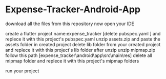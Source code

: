 # Expense-Tracker-Android-App

download all the files from this repository
now open your IDE

create a flutter project 
name:expense_tracker
[delete pubspec.yaml ] and replece it with this project's pubspec.yaml
unzip assets.zip and paste the assets folder in created project
delete lib folder from your created project and  replece it with this project's lib folder after unzip
unzip mipmap.zip follow this path [expense_tracker\android\app\src\main\res] delete all mipmap folder and replece it with this project's mipmap folders


run your project
